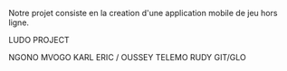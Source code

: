 Notre projet consiste en la creation d'une application mobile de jeu hors ligne.

LUDO PROJECT

NGONO MVOGO KARL ERIC / OUSSEY TELEMO RUDY GIT/GLO
